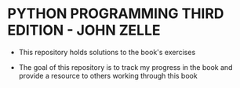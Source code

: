 # PYTHON PROGRAMMING THIRD EDITION - JOHN ZELLE

- This repository holds solutions to the book's exercises

- The goal of this repository is to track my progress in the book and provide a resource to others working through this book